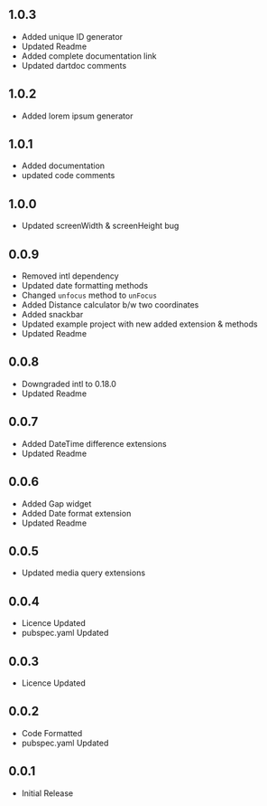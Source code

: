 ## 1.0.3

- Added unique ID generator
- Updated Readme
- Added complete documentation link
- Updated dartdoc comments

## 1.0.2

- Added lorem ipsum generator


## 1.0.1

- Added documentation
- updated code comments


## 1.0.0

- Updated screenWidth & screenHeight bug


## 0.0.9

- Removed intl dependency
- Updated date formatting methods
- Changed `unfocus` method to `unFocus`
- Added Distance calculator b/w two coordinates
- Added snackbar
- Updated example project with new added extension & methods
- Updated Readme


## 0.0.8

- Downgraded intl to 0.18.0
- Updated Readme


## 0.0.7

- Added DateTime difference extensions
- Updated Readme


## 0.0.6

- Added Gap widget
- Added Date format extension
- Updated Readme


## 0.0.5

- Updated media query extensions


## 0.0.4

- Licence Updated
- pubspec.yaml Updated


## 0.0.3

- Licence Updated


## 0.0.2

- Code Formatted
- pubspec.yaml Updated


## 0.0.1

- Initial Release
